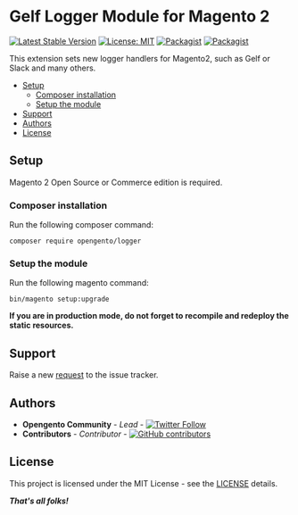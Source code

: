 # Gelf Logger Module for Magento 2

[![Latest Stable Version](https://img.shields.io/packagist/v/opengento/logger.svg?style=flat-square)](https://packagist.org/packages/opengento/logger)
[![License: MIT](https://img.shields.io/github/license/opengento/logger.svg?style=flat-square)](./LICENSE)
[![Packagist](https://img.shields.io/packagist/dt/opengento/logger.svg?style=flat-square)](https://packagist.org/packages/opengento/logger/stats)
[![Packagist](https://img.shields.io/packagist/dm/opengento/logger.svg?style=flat-square)](https://packagist.org/packages/opengento/logger/stats)

This extension sets new logger handlers for Magento2, such as Gelf or Slack and many others.

- [Setup](#setup)
    - [Composer installation](#composer-installation)
    - [Setup the module](#setup-the-module)
- [Support](#support)
- [Authors](#authors)
- [License](#license)

## Setup

Magento 2 Open Source or Commerce edition is required.

### Composer installation

Run the following composer command:

```
composer require opengento/logger
```

### Setup the module

Run the following magento command:

```
bin/magento setup:upgrade
```

**If you are in production mode, do not forget to recompile and redeploy the static resources.**

## Support

Raise a new [request](https://github.com/opengento/logger/issues) to the issue tracker.

## Authors

- **Opengento Community** - *Lead* - [![Twitter Follow](https://img.shields.io/twitter/follow/opengento.svg?style=social)](https://twitter.com/opengento)
- **Contributors** - *Contributor* - [![GitHub contributors](https://img.shields.io/github/contributors/opengento/logger.svg?style=flat-square)](https://github.com/opengento/logger/graphs/contributors)

## License

This project is licensed under the MIT License - see the [LICENSE](./LICENSE) details.

***That's all folks!***
